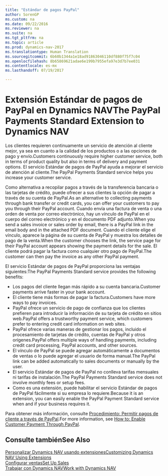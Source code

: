 ```yaml
---
title: "Estándar de pagos PayPal"
author: SorenGP
ms.custom: na
ms.date: 09/22/2016
ms.reviewer: na
ms.suite: na
ms.tgt_pltfrm: na
ms.topic: article
ms.prod: dynamics-nav-2017
ms.translationtype: Human Translation
ms.sourcegitcommit: 6b60b1344a1e18ad91863046110df880f75f7c04
ms.openlocfilehash: 8b65869621adae6e199b7955efa97e3d7b7ee031
ms.contentlocale: es-mx
ms.lasthandoff: 07/19/2017

---
```


# <a name="the-paypal-payments-standard-extension-to-dynamics-nav"></a><span data-ttu-id="b5896-102">Extensión Estándar de pagos de PayPal en Dynamics NAV</span><span class="sxs-lookup"><span data-stu-id="b5896-102">The PayPal Payments Standard Extension to Dynamics NAV</span></span>
<span data-ttu-id="b5896-103">Los clientes requieren continuamente un servicio de atención al cliente mejor, ya sea en cuanto a la calidad de los productos o a las opciones de pago y envío.</span><span class="sxs-lookup"><span data-stu-id="b5896-103">Customers continuously require higher customer service, both in terms of product quality but also in terms of delivery and payment options.</span></span> <span data-ttu-id="b5896-104">El servicio Estándar de pagos de PayPal ayuda a mejorar el servicio de atención al cliente.</span><span class="sxs-lookup"><span data-stu-id="b5896-104">The PayPal Payments Standard service helps you increase your customer service.</span></span>

<span data-ttu-id="b5896-105">Como alternativa a recopilar pagos a través de la transferencia bancaria o las tarjetas de crédito, puede ofrecer a sus clientes la opción de pagar a través de su cuenta de PayPal.</span><span class="sxs-lookup"><span data-stu-id="b5896-105">As an alternative to collecting payments through bank transfer or credit cards, you can offer your customers to pay you through their PayPal account.</span></span> <span data-ttu-id="b5896-106">Cuando envía una factura de venta o una orden de venta por correo electrónico, hay un vínculo de PayPal en el cuerpo del correo electrónico y en el documento PDF adjunto.</span><span class="sxs-lookup"><span data-stu-id="b5896-106">When you send a sales invoice or sales order by email, there is a PayPal link in the email body and in the attached PDF document.</span></span> <span data-ttu-id="b5896-107">Cuando el cliente elige el vínculo, aparece la página de su cuenta de PayPal y muestra los detalles de pago de la venta.</span><span class="sxs-lookup"><span data-stu-id="b5896-107">When the customer chooses the link, the service page for their PayPal account appears showing the payment details for the sale.</span></span> <span data-ttu-id="b5896-108">El cliente podrá pagar la factura como cualquier otro pago de PayPal.</span><span class="sxs-lookup"><span data-stu-id="b5896-108">The customer can then pay the invoice as any other PayPal payment.</span></span>

<span data-ttu-id="b5896-109">El servicio Estándar de pagos de PayPal proporciona las ventajas siguientes:</span><span class="sxs-lookup"><span data-stu-id="b5896-109">The PayPal Payments Standard service provides the following benefits:</span></span>

- <span data-ttu-id="b5896-110">Los pagos del cliente llegan más rápido a su cuenta bancaria.</span><span class="sxs-lookup"><span data-stu-id="b5896-110">Customer payments arrive faster in your bank account.</span></span>
- <span data-ttu-id="b5896-111">El cliente tiene más formas de pagar la factura.</span><span class="sxs-lookup"><span data-stu-id="b5896-111">Customers have more ways to pay invoices.</span></span>
- <span data-ttu-id="b5896-112">PayPal ofrece un servicio de pago de confianza que los clientes prefieren para introducir la información de su tarjeta de crédito en sitios web.</span><span class="sxs-lookup"><span data-stu-id="b5896-112">PayPal offers a trustworthy payment service, which customers prefer to entering credit card information on web sites.</span></span>
- <span data-ttu-id="b5896-113">PayPal ofrece varias maneras de gestionar los pagos, incluido el procesamiento de tarjetas de crédito, cuentas de PayPal y otros orígenes.</span><span class="sxs-lookup"><span data-stu-id="b5896-113">PayPal offers multiple ways of handling payments, including credit card processing, PayPal accounts, and other sources.</span></span>
- <span data-ttu-id="b5896-114">El vínculo de PayPal se puede agregar automáticamente a documentos de ventas o lo puede agregar el usuario de forma manual.</span><span class="sxs-lookup"><span data-stu-id="b5896-114">The PayPal link can be added automatically to sales documents or manually by the user.</span></span>
- <span data-ttu-id="b5896-115">El servicio Estándar de pagos de PayPal no conlleva tarifas mensuales ni tarifas de instalación.</span><span class="sxs-lookup"><span data-stu-id="b5896-115">The PayPal Payments Standard service does not involve monthly fees or setup fees.</span></span>
- <span data-ttu-id="b5896-116">Como es una extensión, puede habilitar el servicio Estándar de pagos de PayPal fácilmente si su empresa lo requiere.</span><span class="sxs-lookup"><span data-stu-id="b5896-116">Because it is an extension, you can easily enable the PayPal Payment Standard service when and if your business requires it.</span></span>  

<span data-ttu-id="b5896-117">Para obtener más información, consulte [Procedimiento: Permitir pagos de cliente a través de PayPal](sales-how-enable-customer-payments-paypal.md).</span><span class="sxs-lookup"><span data-stu-id="b5896-117">For more information, see [How to: Enable Customer Payment Through PayPal](sales-how-enable-customer-payments-paypal.md).</span></span>

## <a name="see-also"></a><span data-ttu-id="b5896-118">Consulte también</span><span class="sxs-lookup"><span data-stu-id="b5896-118">See Also</span></span>  
[<span data-ttu-id="b5896-119">Personalizar Dynamics NAV usando extensiones</span><span class="sxs-lookup"><span data-stu-id="b5896-119">Customizing Dynamics NAV Using Extensions</span></span>](ui-extensions.md)  
[<span data-ttu-id="b5896-120">Configurar ventas</span><span class="sxs-lookup"><span data-stu-id="b5896-120">Set Up Sales</span></span>](sales-setup-sales.md)  
[<span data-ttu-id="b5896-121">Trabajar con Dynamics NAV</span><span class="sxs-lookup"><span data-stu-id="b5896-121">Work with Dynamics NAV</span></span>](ui-work-product.md)

